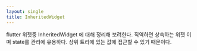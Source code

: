 ```yaml
---
layout: single
title: InheritedWidget
---
```


flutter 위젯중 InheritedWidget 에 대해 정리해 보려한다.
직역하면 상속하는 위젯 이며 state를 관리에 유용하다. 상위 트리에 있는 값에 접근할 수 있기 때문이다.

##
